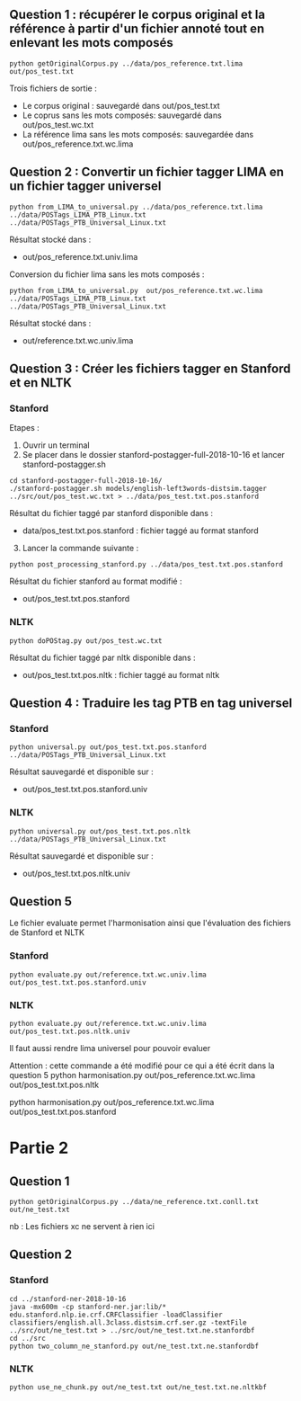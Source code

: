 ## Question 1 : récupérer le corpus original et la référence à partir d'un fichier annoté tout en enlevant les mots composés  
```
python getOriginalCorpus.py ../data/pos_reference.txt.lima out/pos_test.txt
```

Trois fichiers de sortie : 

- Le corpus original : sauvegardé dans out/pos_test.txt
- Le coprus sans les mots composés: sauvegardé dans out/pos_test.wc.txt
- La référence lima sans les mots composés: sauvegardée dans  out/pos_reference.txt.wc.lima


## Question 2 : Convertir un fichier tagger LIMA en un fichier tagger universel
```
python from_LIMA_to_universal.py ../data/pos_reference.txt.lima ../data/POSTags_LIMA_PTB_Linux.txt ../data/POSTags_PTB_Universal_Linux.txt
```

Résultat stocké dans :
- out/pos_reference.txt.univ.lima 

Conversion du fichier lima sans les mots composés :

```
python from_LIMA_to_universal.py  out/pos_reference.txt.wc.lima ../data/POSTags_LIMA_PTB_Linux.txt ../data/POSTags_PTB_Universal_Linux.txt
```


Résultat stocké dans :
- out/reference.txt.wc.univ.lima

## Question 3 : Créer les fichiers tagger en Stanford et en NLTK

### Stanford
Etapes :
1. Ouvrir un terminal
2. Se placer dans le dossier stanford-postagger-full-2018-10-16 et lancer stanford-postagger.sh
```
cd stanford-postagger-full-2018-10-16/
./stanford-postagger.sh models/english-left3words-distsim.tagger ../src/out/pos_test.wc.txt > ../data/pos_test.txt.pos.stanford
```

Résultat du fichier taggé par stanford disponible dans :

 - data/pos_test.txt.pos.stanford : fichier taggé au format stanford 

3. Lancer la commande suivante :
```
python post_processing_stanford.py ../data/pos_test.txt.pos.stanford
```

Résultat du fichier stanford au format modifié : 

 - out/pos_test.txt.pos.stanford 

### NLTK

```
python doPOStag.py out/pos_test.wc.txt
```

Résultat du fichier taggé par nltk disponible dans :

 - out/pos_test.txt.pos.nltk : fichier taggé au format nltk

## Question 4 : Traduire les tag PTB en tag universel
### Stanford
```
python universal.py out/pos_test.txt.pos.stanford ../data/POSTags_PTB_Universal_Linux.txt
```
Résultat sauvegardé et disponible sur :

- out/pos_test.txt.pos.stanford.univ

### NLTK
```
python universal.py out/pos_test.txt.pos.nltk ../data/POSTags_PTB_Universal_Linux.txt
```
Résultat sauvegardé et disponible sur :

- out/pos_test.txt.pos.nltk.univ

## Question 5
Le fichier evaluate permet l'harmonisation ainsi que l'évaluation des fichiers de Stanford et NLTK

### Stanford
```
python evaluate.py out/reference.txt.wc.univ.lima out/pos_test.txt.pos.stanford.univ
```

### NLTK
```
python evaluate.py out/reference.txt.wc.univ.lima out/pos_test.txt.pos.nltk.univ
```
Il faut aussi rendre lima universel pour pouvoir evaluer 

Attention : cette commande a été modifié pour ce qui a été écrit dans la question 5
python harmonisation.py out/pos_reference.txt.wc.lima out/pos_test.txt.pos.nltk

python harmonisation.py out/pos_reference.txt.wc.lima out/pos_test.txt.pos.stanford


# Partie 2
## Question 1
```
python getOriginalCorpus.py ../data/ne_reference.txt.conll.txt out/ne_test.txt
```

nb : Les fichiers xc ne servent à rien ici

## Question 2
### Stanford
```
cd ../stanford-ner-2018-10-16
java -mx600m -cp stanford-ner.jar:lib/* edu.stanford.nlp.ie.crf.CRFClassifier -loadClassifier classifiers/english.all.3class.distsim.crf.ser.gz -textFile ../src/out/ne_test.txt > ../src/out/ne_test.txt.ne.stanfordbf
cd ../src
python two_column_ne_stanford.py out/ne_test.txt.ne.stanfordbf
```

### NLTK
```
python use_ne_chunk.py out/ne_test.txt out/ne_test.txt.ne.nltkbf
```